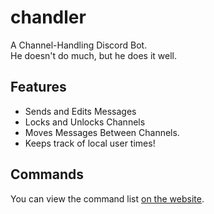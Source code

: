 # chandler
A Channel-Handling Discord Bot.  
He doesn't do much, but he does it well.  

## Features
- Sends and Edits Messages
- Locks and Unlocks Channels
- Moves Messages Between Channels.
- Keeps track of local user times!

## Commands
You can view the command list [on the website](https://chandler.12px.io).
